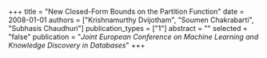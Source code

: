 +++
title = "New Closed-Form Bounds on the Partition Function"
date = 2008-01-01
authors = ["Krishnamurthy Dvijotham", "Soumen Chakrabarti", "Subhasis Chaudhuri"]
publication_types = ["1"]
abstract = ""
selected = "false"
publication = "*Joint European Conference on Machine Learning and Knowledge Discovery in Databases*"
+++

